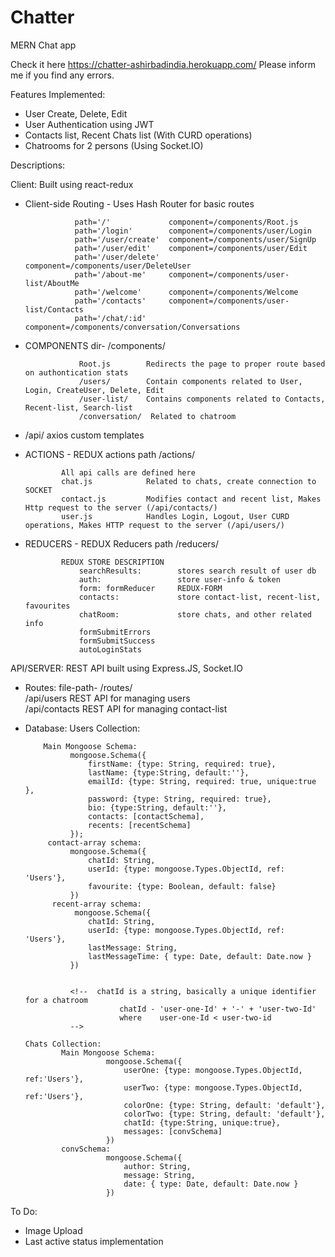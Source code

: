 # Chatter
MERN Chat app

Check it here
https://chatter-ashirbadindia.herokuapp.com/
Please inform me if you find any errors.

Features Implemented:
- User Create, Delete, Edit
- User Authentication using JWT
- Contacts list, Recent Chats list (With CURD operations)
- Chatrooms for 2 persons (Using Socket.IO)

Descriptions:

Client: Built using react-redux
 -   Client-side Routing - Uses Hash Router for basic routes
 
                    path='/'             component=/components/Root.js 
                    path='/login'        component=/components/user/Login 
                    path='/user/create'  component=/components/user/SignUp 
                    path='/user/edit'    component=/components/user/Edit 
                    path='/user/delete'  component=/components/user/DeleteUser 
                    path='/about-me'     component=/components/user-list/AboutMe 
                    path='/welcome'      component=/components/Welcome 
                    path='/contacts'     component=/components/user-list/Contacts 
                    path='/chat/:id'     component=/components/conversation/Conversations 
  -   COMPONENTS dir- /components/ 
  
                      Root.js        Redirects the page to proper route based on authontication stats 
                      /users/        Contain components related to User, Login, CreateUser, Delete, Edit 
                      /user-list/    Contains components related to Contacts, Recent-list, Search-list 
                      /conversation/  Related to chatroom 
  -   /api/   axios custom templates
  -   ACTIONS  - REDUX actions  path /actions/ 
  
                  All api calls are defined here 
                  chat.js            Related to chats, create connection to SOCKET 
                  contact.js         Modifies contact and recent list, Makes Http request to the server (/api/contacts/) 
                  user.js            Handles Login, Logout, User CURD operations, Makes HTTP request to the server (/api/users/) 
  -   REDUCERS - REDUX Reducers  path /reducers/ 
  
                  REDUX STORE DESCRIPTION 
                      searchResults:        stores search result of user db 
                      auth:                 store user-info & token 
                      form: formReducer     REDUX-FORM 
                      contacts:             store contact-list, recent-list, favourites 
                      chatRoom:             store chats, and other related info 
                      formSubmitErrors 
                      formSubmitSuccess 
                      autoLoginStats 


API/SERVER:  REST API built using Express.JS, Socket.IO 

  - Routes:      file-path- /routes/ <br>
     /api/users      REST API for managing users<br>
     /api/contacts   REST API for managing contact-list<br>
   
  - Database:
     Users Collection: 
     
            Main Mongoose Schema:
                  mongoose.Schema({
                      firstName: {type: String, required: true},
                      lastName: {type:String, default:''},
                      emailId: {type: String, required: true, unique:true },
                      password: {type: String, required: true},
                      bio: {type:String, default:''}, 
                      contacts: [contactSchema],
                      recents: [recentSchema]
                  });
             contact-array schema: 
                  mongoose.Schema({
                      chatId: String,
                      userId: {type: mongoose.Types.ObjectId, ref: 'Users'},
                      favourite: {type: Boolean, default: false}
                  })
              recent-array schema:
                   mongoose.Schema({
                      chatId: String,
                      userId: {type: mongoose.Types.ObjectId, ref: 'Users'},
                      lastMessage: String,
                      lastMessageTime: { type: Date, default: Date.now }
                  })


                  <!--  chatId is a string, basically a unique identifier for a chatroom
                             chatId - 'user-one-Id' + '-' + 'user-two-Id'
                             where    user-one-Id < user-two-id
                  -->
                    
        Chats Collection:
                Main Mongoose Schema: 
                          mongoose.Schema({
                              userOne: {type: mongoose.Types.ObjectId, ref:'Users'},
                              userTwo: {type: mongoose.Types.ObjectId, ref:'Users'},
                              colorOne: {type: String, default: 'default'},
                              colorTwo: {type: String, default: 'default'},
                              chatId: {type:String, unique:true},
                              messages: [convSchema]
                          })
                convSchema: 
                          mongoose.Schema({
                              author: String,
                              message: String,
                              date: { type: Date, default: Date.now }
                          })
                          
  
To Do:  
- Image Upload
- Last active status implementation


